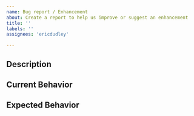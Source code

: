```yaml
---
name: Bug report / Enhancement
about: Create a report to help us improve or suggest an enhancement
title: ''
labels: ''
assignees: 'ericdudley'

---
```


## Description
<!-- A clear and concise description of what the bug is or the enhancement you are proposing. -->

## Current Behavior
<!-- What actually happens -->

## Expected Behavior
<!-- A clear and concise description of what you expected to happen. -->

